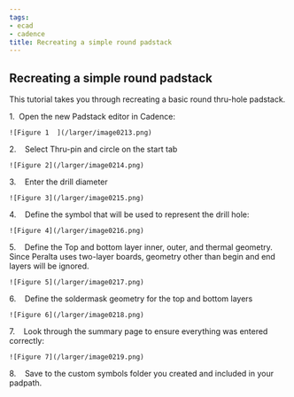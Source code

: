 ```yaml
---
tags:
- ecad
- cadence
title: Recreating a simple round padstack
---
```



## Recreating a simple round padstack

This tutorial takes you through recreating a basic round thru-hole padstack.

1.  Open the new Padstack editor in Cadence:

    ![Figure 1  ](/larger/image0213.png)

2.    Select Thru-pin and circle on the start tab

    ![Figure 2](/larger/image0214.png)

3.    Enter the drill diameter

    ![Figure 3](/larger/image0215.png)

4.    Define the symbol that will be used to represent the drill hole:

    ![Figure 4](/larger/image0216.png)

5.    Define the Top and bottom layer inner, outer, and thermal geometry.  Since Peralta uses two-layer boards, geometry other than begin and end layers will be ignored.

    ![Figure 5](/larger/image0217.png)

6.    Define the soldermask geometry for the top and bottom layers

    ![Figure 6](/larger/image0218.png)

7.    Look through the summary page to ensure everything was entered correctly:

    ![Figure 7](/larger/image0219.png)

8.    Save to the custom symbols folder you created and included in your padpath.
